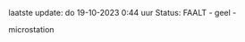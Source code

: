 laatste update: 
do 19-10-2023  0:44   uur 
Status: FAALT - geel - 
<div class="service Y">microstation</div>